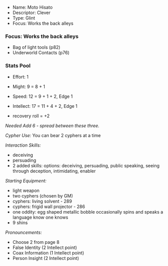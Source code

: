 - Name: Moto Hisato
- Descriptor: Clever
- Type: Glint
- Focus: Works the back alleys

### Focus: Works the back alleys

- Bag of light tools (p82)
- Underworld Contacts (p76)

### Stats Pool

- Effort: 1
- Might: 9 = 8 + 1
- Speed: 12 = 9 + 1 + 2, Edge 1
- Intellect: 17 = 11 + 4 + 2, Edge 1

- recovery roll = +2

_*Needed* Add 6 - spread between these three._

*Cypher Use:*
You can bear 2 cyphers at a time

*Interaction Skills:*
- deceiving
- persuading
- 2 added skills: options: deceiving, persuading, public speaking, seeing through deception, intimidating, enabler

*Starting Equipment:*
- light weapon
- two cyphers (chosen by GM)
- cyphers: living solvent - 289
- cyphers: frigid wall projector - 286
- one oddity: egg shaped metallic bobble occasionally spins and speaks a language know one knows
- 9 shins

*Pronouncements:*
- Choose 2 from page 8
- False Identity (2 Intellect point)
- Coax Information (1 Intellect point)
- Person Insight (2 Intellect point)

